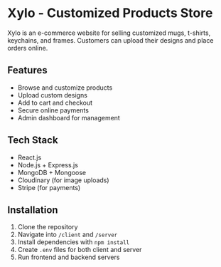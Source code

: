 # Xylo - Customized Products Store

Xylo is an e-commerce website for selling customized mugs, t-shirts, keychains, and frames. Customers can upload their designs and place orders online.

## Features
- Browse and customize products
- Upload custom designs
- Add to cart and checkout
- Secure online payments
- Admin dashboard for management

## Tech Stack
- React.js
- Node.js + Express.js
- MongoDB + Mongoose
- Cloudinary (for image uploads)
- Stripe (for payments)

## Installation
1. Clone the repository
2. Navigate into `/client` and `/server`
3. Install dependencies with `npm install`
4. Create `.env` files for both client and server
5. Run frontend and backend servers

 
